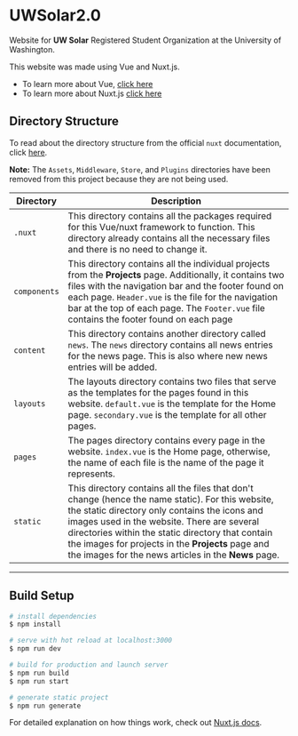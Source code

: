 # UWSolar2.0

Website for **UW Solar** Registered Student Organization at the University of Washington.

This website was made using Vue and Nuxt.js.

* To learn more about Vue, [click here](https://www.youtube.com/watch?v=Wy9q22isx3U)
* To learn more about Nuxt.js [click here](https://www.youtube.com/watch?v=ltzlhAxJr74)

## Directory Structure

To read about the directory structure from the official `nuxt` documentation, click [here](https://nuxtjs.org/guide/directory-structure/). 

**Note:** The `Assets`, `Middleware`, `Store`, and `Plugins` directories have been removed from this project because they are not being used.

Directory | Description
--- | ---
`.nuxt` | This directory contains all the packages required for this Vue/nuxt framework to function. This directory already contains all the necessary files and there is no need to change it.
`components` | This directory contains all the individual projects from the **Projects** page. Additionally, it contains two files with the navigation bar and the footer found on each page. `Header.vue` is the file for the navigation bar at the top of each page. The `Footer.vue` file contains the footer found on each page
`content` | This directory contains another directory called `news`. The `news` directory contains all news entries for the news page. This is also where new news entries will be added.
`layouts` | The layouts directory contains two files that serve as the templates for the pages found in this website. `default.vue` is the template for the Home page. `secondary.vue` is the template for all other pages.
`pages` | The pages directory contains every page in the website. `index.vue` is the Home page, otherwise, the name of each file is the name of the page it represents.
`static` | This directory contains all the files that don't change (hence the name static). For this website, the static directory only contains the icons and images used in the website. There are several directories within the static directory that contain the images for projects in the **Projects** page and the images for the news articles in the **News** page.

---

## Build Setup

```bash
# install dependencies
$ npm install

# serve with hot reload at localhost:3000
$ npm run dev

# build for production and launch server
$ npm run build
$ npm run start

# generate static project
$ npm run generate
```

For detailed explanation on how things work, check out [Nuxt.js docs](https://nuxtjs.org).